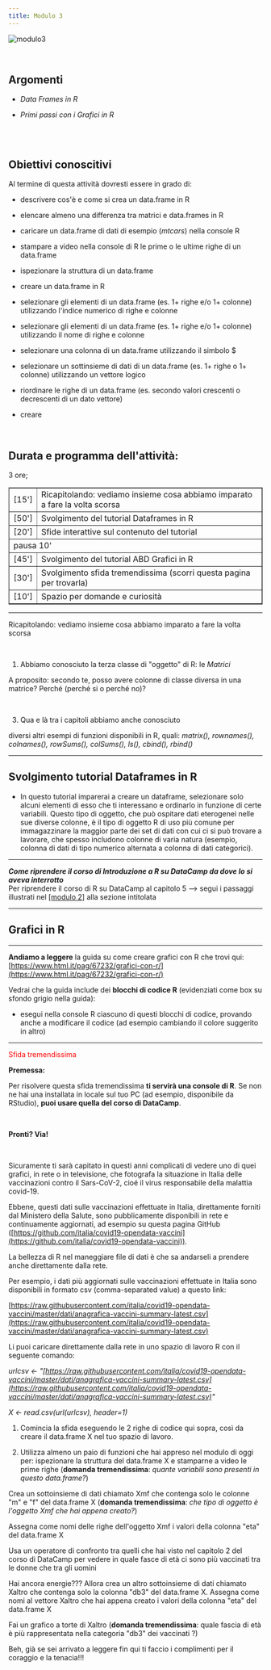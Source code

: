 ```yaml
---
title: Modulo 3
---
```


![modulo3](images/modulo3/modulo3.jpg)

<br>

## Argomenti

- *Data Frames in R*

- *Primi passi con i Grafici in R*

<br>
<br>

## Obiettivi conoscitivi

Al termine di questa attività dovresti essere in grado di:

- descrivere cos'è e come si crea un data.frame in R

- elencare almeno una differenza tra matrici e data.frames in R

- caricare un data.frame di dati di esempio (*mtcars*) nella console R 

- stampare a video nella console di R le prime o le ultime righe di un data.frame

- ispezionare la struttura di un data.frame

- creare un data.frame in R

- selezionare gli elementi di un data.frame (es. 1+ righe e/o 1+ colonne) utilizzando l'indice numerico di righe e colonne

- selezionare gli elementi di un data.frame (es. 1+ righe e/o 1+ colonne) utilizzando il nome di righe e colonne

- selezionare una colonna di un data.frame utilizzando il simbolo $

- selezionare un sottinsieme di dati di un data.frame (es. 1+ righe o 1+ colonne) utilizzando un vettore logico

- riordinare le righe di un data.frame (es. secondo valori crescenti o decrescenti di un dato vettore)
  
- creare 

<br>

## Durata e programma dell'attività:

3 ore;

<table border="1" width="700">
	<tr>
		<td>[15']</td>
		<td>Ricapitolando: vediamo insieme cosa abbiamo imparato a fare la volta scorsa</td>
	</tr>
	<tr>
		<td>[50']</td>
		<td>Svolgimento del tutorial Dataframes in R</td>		
	</tr>
	<tr>
		<td>[20']</td>
		<td>Sfide interattive sul contenuto del tutorial</td>		
	</tr>
	<tr>
	<td colspan="2">pausa 10'</td>
	</tr>
	<tr>
		<td>[45']</td>
		<td>Svolgimento del tutorial ABD Grafici in R</td>		
	</tr>
	<tr>
		<td>[30']</td>
		<td>Svolgimento sfida tremendissima  (scorri questa pagina per trovarla)</td>		
	</tr>
	<tr>
		<td>[10']</td>
		<td>Spazio per domande e curiosità</td>		
	</tr>
</table>


<hr>

Ricapitolando: vediamo insieme cosa abbiamo imparato a fare la volta scorsa

<br>



1. Abbiamo conosciuto la terza classe di "oggetto" di R: le *Matrici*

A proposito: secondo te, posso avere colonne di classe diversa in una matrice? Perché (perché si o perché no)?

<br>

3. Qua e là tra i capitoli abbiamo anche conosciuto

diversi altri esempi di funzioni disponibili in R, quali: *matrix(), rownames(), colnames(), rowSums(), colSums(), ls(), cbind(), rbind()*

<hr>

## Svolgimento tutorial Dataframes in R


- In questo tutorial imparerai a creare un dataframe, selezionare solo alcuni elementi di esso che ti interessano e ordinarlo in funzione di certe variabili. Questo tipo di oggetto, che può ospitare dati eterogenei nelle sue diverse colonne, è il tipo di oggetto R di uso più comune per immagazzinare la maggior parte dei set di dati con cui ci si può trovare a lavorare, che spesso includono colonne di varia natura (esempio, colonna di dati di tipo numerico alternata a colonna di dati categorici).


<hr>


***Come riprendere il corso di Introduzione a R su DataCamp da dove lo si aveva interrotto***
<br>
Per riprendere il corso di R su DataCamp al capitolo 5 --> segui i passaggi illustrati nel <a href="https://maghetta.github.io/Corso-R-livello-base/modulo2">[modulo 2]</a> alla sezione intitolata


<hr>

## Grafici in R

<hr>

**Andiamo a leggere** la guida su come creare grafici con R che trovi qui: [https://www.html.it/pag/67232/grafici-con-r/](https://www.html.it/pag/67232/grafici-con-r/)

Vedrai che la guida include dei **blocchi di codice R** (evidenziati come box su sfondo grigio nella guida): 

- esegui nella console R ciascuno di questi blocchi di codice, provando anche a modificare il codice (ad esempio cambiando il colore suggerito in altro)


<hr>

<span style="color:red;">Sfida tremendissima</span>

**Premessa:**
<br>

Per risolvere questa sfida tremendissima **ti servirà una console di R**. Se non ne hai una installata in locale sul tuo PC (ad esempio, disponibile da RStudio), **puoi usare quella del corso di DataCamp**.

<br>

**Pronti? Via!**

<br>

Sicuramente ti sarà capitato in questi anni complicati di vedere uno di quei grafici, in rete o in televisione, che fotografa la situazione in Italia delle vaccinazioni contro il Sars-CoV-2, cioé il virus responsabile della malattia covid-19.

Ebbene, questi dati sulle vaccinazioni effettuate in Italia, direttamente forniti dal Ministero della Salute, sono pubblicamente disponibili in rete e continuamente aggiornati, ad esempio su questa pagina GitHub ([https://github.com/italia/covid19-opendata-vaccini](https://github.com/italia/covid19-opendata-vaccini)).


La bellezza di R nel maneggiare file di dati è che sa andarseli a prendere anche direttamente dalla rete.

Per esempio, i dati più aggiornati sulle vaccinazioni effettuate in Italia sono disponibili in formato csv (comma-separated value) a questo link:

[https://raw.githubusercontent.com/italia/covid19-opendata-vaccini/master/dati/anagrafica-vaccini-summary-latest.csv](https://raw.githubusercontent.com/italia/covid19-opendata-vaccini/master/dati/anagrafica-vaccini-summary-latest.csv)


Li puoi caricare direttamente dalla rete in uno spazio di lavoro R con il seguente comando:

*urlcsv <- "[https://raw.githubusercontent.com/italia/covid19-opendata-vaccini/master/dati/anagrafica-vaccini-summary-latest.csv](https://raw.githubusercontent.com/italia/covid19-opendata-vaccini/master/dati/anagrafica-vaccini-summary-latest.csv)"*

*X <- read.csv(url(urlcsv), header=1)*

1. Comincia la sfida eseguendo le 2 righe di codice qui sopra, così da creare il data.frame X nel tuo spazio di lavoro.

2. Utilizza almeno un paio di funzioni che hai appreso nel modulo di oggi per: ispezionare la struttura del data.frame X e stamparne a video le prime righe (**domanda tremendissima**: *quante variabili sono presenti in questo data.frame?*)

Crea un sottoinsieme di dati chiamato Xmf che contenga solo le colonne "m" e  "f" del data.frame X (**domanda tremendissima**: *che tipo di oggetto è l'oggetto Xmf che hai appena creato?*)

Assegna come nomi delle righe dell'oggetto Xmf i valori della colonna "eta" del data.frame X

Usa un operatore di confronto tra quelli che hai visto nel capitolo 2 del corso di DataCamp per vedere in quale fasce di età ci sono più vaccinati  tra le donne che tra gli uomini

Hai ancora energie??? Allora crea un altro sottoinsieme di dati chiamato Xaltro che contenga solo la colonna "db3" del data.frame X. Assegna come nomi al vettore Xaltro che hai appena creato i valori della colonna "eta" del data.frame X

Fai un grafico a torte di Xaltro (**domanda tremendissima**: quale fascia di età è più rappresentata nella categoria "db3" dei vaccinati ?)


Beh, già se sei arrivato a leggere fin qui ti faccio i complimenti per il coraggio e la tenacia!!!
